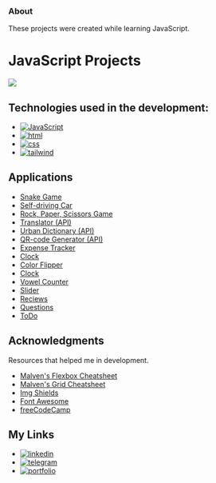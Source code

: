 ### About

These projects were created while learning JavaScript.

# JavaScript Projects

![](https://senfil.net/uploads/posts/2017-04/senfil.net_1493098836_javascipt.jpg)

## Technologies used in the development:

- [![JavaScript][JavaScript]][JavaScript-url]
- [![html][html]][html-url]
- [![css][css]][css-url]
- [![tailwind][tailwind]][tailwind-url]

## Applications
* [Snake Game](https://s1een.github.io/js_projects/snake_game/)
* [Self-driving Car](https://s1een.github.io/self-driving-car-js/)
* [Rock, Paper, Scissors Game](https://s1een.github.io/js_projects/rps_game/)
* [Translator (API)](https://s1een.github.io/js_projects/translator/)
* [Urban Dictionary (API)](https://s1een.github.io/js_projects/words/)
* [QR-code Generator (API)](https://s1een.github.io/js_projects/qr_generator/)
* [Expense Tracker](https://s1een.github.io/js_projects/expense_tracker/)
* [Clock](https://s1een.github.io/js_projects/clock/)
* [Color Flipper](https://s1een.github.io/js_projects/color_flipper/)
* [Clock](https://s1een.github.io/js_projects/clock/)
* [Vowel Counter](https://s1een.github.io/js_projects/vowel_counter/)
* [Slider](https://s1een.github.io/js_projects/slider/)
* [Reciews](https://s1een.github.io/js_projects/reviews_site/)
* [Questions](https://s1een.github.io/js_projects/questions/)
* [ToDo](https://s1een.github.io/js_projects/todo/)
## Acknowledgments
Resources that helped me in development.

* [Malven's Flexbox Cheatsheet](https://flexbox.malven.co/)
* [Malven's Grid Cheatsheet](https://grid.malven.co/)
* [Img Shields](https://shields.io)
* [Font Awesome](https://fontawesome.com)
* [freeCodeCamp](https://www.freecodecamp.org/)

## My Links

* [![linkedin][linkedin.com]][linkedin-url]
* [![telegram][telegram.com]][telegram-url]
* [![portfolio][portfolio.com]][portfolio-url]
<!-- MARKDOWN LINKS & IMAGES -->
<!-- https://www.markdownguide.org/basic-syntax/#reference-style-links -->
[product-screenshot]: images/main.png
[JavaScript]: https://img.shields.io/badge/JavaScript-20232A?style=for-the-badge&logo=javascript&logoColor=yellow
[JavaScript-url]: https://developer.mozilla.org/ru/docs/Web/JavaScript
[html]: https://img.shields.io/badge/HTML-20232A?style=for-the-badge&logo=html5&logoColor=E34F26
[html-url]: https://developer.mozilla.org/ru/docs/Web/HTML
[css]: https://img.shields.io/badge/CSS-20232A?style=for-the-badge&logo=css3&logoColor=1572B6
[css-url]: https://developer.mozilla.org/ru/docs/Learn/Getting_started_with_the_web/CSS_basics
[tailwind]: https://img.shields.io/badge/Tailwind_CSS-20232A?style=for-the-badge&logo=tailwind-css&logoColor=06B6D4
[tailwind-url]: https://tailwindcss.com/
[linkedin.com]: https://img.shields.io/badge/LinkedIn-20232A?style=for-the-badge&logo=linkedin&logoColor=white
[linkedin-url]: https://www.linkedin.com/in/dmitry-morozov-082288228/
[telegram.com]: https://img.shields.io/badge/Telegram-20232A?style=for-the-badge&logo=telegram&logoColor=white
[telegram-url]: https://t.me/r3ason_why
[portfolio.com]: https://img.shields.io/badge/Portfolio-20232A?style=for-the-badge&logo=github&logoColor=white
[portfolio-url]: https://s1een.github.io/my_cv_site/
